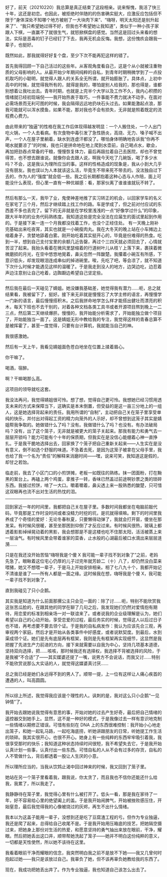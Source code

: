<p>好了，前天（20210220）我总算是真正结束了这段相亲。说来惭愧，我活了快三十年，这还是初恋。也因此，被拒绝时伴随的的伤害确实挺大，应激反应包括但不限于“身体深处不知哪个地方被剜了一大块肉下来”、“嗨呀，明天太阳还是别升起来了”、“我只希望她过得不好，但我也不希望她让我知道”，类似于一种小孩子家跟人下棋，一直赢不了就很生气，就怒掀棋盘的感觉。当然这是回过头来看的想法，实际是恶毒的钉子已经钉了下去，我再无机会反悔。我想，这份愧疚会跟我一辈子，也挺好。</p>
<p>既然如此，那我就得好好复个盘，至少下次不能再犯这样的错了。</p>
<p>首先我得回顾一下自己活过的这些年。从客观角度看自己，这是个从小就被注重物质的父母影响的人。从最开始少年期间纯粹的自私，到青年时期稍微学到了一点投机取巧的小聪明，就觉得人跟人的关系全无所谓，就开始膨胀了。具体点，上初中高中的时候，就觉得我所有的，就得是我的，哪怕是别人给我的，那也得是，谁都别想着让我吐出去。青年时期，也就是上完半个大学以及工作不久，我内心积攒的情绪就已经初现端倪——我开始热衷于取巧，一件事能不费力就决不动手。在面对必需场景而无利可图的时候，我会隔得远远地扔块石头过去。如果能激起点浪，那我可能就可以浑水摸鱼，如果不能，那对我也不会有损失，无非就是照着既定的流程费心费力。</p>
<p>由此带来的“独逼”的性格在我工作后体现得越发明显：一个人搬住处，一个人出门吃火锅，一个人去看病。有次食物中毒引发了急性肠炎，高烧、无力、嗓子喊不出声，一个人在屋子里躺着，缺水到连虚汗都没了。哪怕身体明确地告诉我“你再不喝水就要凉了”的时候，我也只是拼命地在地上爬到水壶前，自己喝点水，歇会，再加把劲吞点常备的干粮，慢慢恢复体力，最后再趿拉着自己去医院，却也不曾觉得苦，也不想去跟谁说。就像你会去跟人说，啊我今天吃了几碗饭，喝了多少水吗？不会，这是我认为理所应当的事。这样的性格造成的现象是，我从小到大几乎没有朋友。我也误以为人本就该这么活，毕竟生不带来死不带去的。没法独自过下去的，作为人的“强度”就会低一些。我之后长期都抱着这种心态与人作陪，面上可能没什么表现，但心里一直有一种优越感：看，那家伙离了谁谁谁就玩不转了。</p>
<hr>
<p>然后有那么一天，我毕了业，鬼使神差地推了实习转正的机会，以回家学车的名义在家宅了三个月，然后才继续踏上找工作的路。车是学成了，但之前对付应试的东西差不多也丢完了。留下的无非就是在学校里浅浅的一点“好像学过什么”的印象，跟大半年的的业务代码熟练度。我知道这些是完全没法在应届生的面试里起到作用的。于是接下来一连一个月我都没找着工作，也没个正经住处。
有一天晚上刚补完基础出来吃夜宵，其实也就是一小碗瘦肉丸。我在大冬天的晚上站在小车摊边上缩着身子，贪婪地舔着白雾。刚开始吃着其实挺开心的，毕竟是份难得的热食。吃到一半，想到自己支付宝里的余额几近告罄，再过个三四天就必须回去了，心情就苦涩了起来。我抬头看着在微风里瑟缩着的行道树叶儿从枝丫上落下来，裹挟着微微磨损的月光，在空中悠悠地晃着，鼻尖忽然一阵酸楚。我攥着小碗互有所感，下意识低头，却发现眼泪连成串似的掉进碗里。唉，先吃了吧，等会凉了，就不知道下次什么时候才能遇见这样的温暖了。于是我走到没人的地方，边哭边吃，边忍着声边注意别让自己呛着，边踟蹰边希望自己坚定些。</p>
<hr>
<p>然后我在最后一天碰见了婧姐。她没嫌我基础差，她觉得我有潜力……呃，总之就结果看，我被留下了，挺好。接下来无非就是慢慢忘了大学主修的语言，再慢慢学一门新的语言，最后慢慢搭积木。之后我拼命地学怎么样才能搭出健壮而漂亮的积木，每天下班也不去干别的，对着各种文档各类工具书或者开源项目熬到晚上一二三点，然后第二天继续爆肝。慢慢的，我开始能分析需求了，开始能独立做个项目了，开始能独当一面了。这是婧姐无形中教给我的专注，我觉得这样的青春总算不是被挥霍了，甚至一度觉得，只要有台计算机，我就能当自己的神。</p>
<p>我很感激她。</p>
<p>然后有一天上午，我看见婧姐面色苍白地坐在位置上揉着眉心。</p>
<p>你干嘛了。</p>
<p>喝酒，宿醉。</p>
<p>啊？干嘛喝那么高。</p>
<p>这项目的领导就吃这套。</p>
<p>我没法再问，我觉得婧姐很可怜。想了想，觉得自己更可怜。我想她已经习惯用透支未来的方式来保障当下，这确实是本末倒置，但受益的是这一亩三分地上的一组人，这是她选择背起来的责任。我用所谓的“自制”，主动把自己关在笼子里享受单纯的快乐，并付出对得起工资的精力向笼外的人示好，却不曾想到这笼子其实是婧姐帮我争取的。她做错什么了吗？没有。我做错什么了吗？也没有。有办法破局吗？没有，出了这个笼子，无非就是被更大的笼子关起来。那我有能力和勇气去一层层开锁吗？能力可能有个十年的保质期，但我实在是没信心能绷着心神一直挣扎。于是我干脆地选择出去，回家换了个笼子把自己重新关起来——人生实在是没有意义，倒不如选个舒服的味道。不急着去死，是因为这笼子被拿在父母手里，我也给了我一个名为“责任”的解释来消磨时间——嘿，说来可笑，我知道这是假的，却甘之若饴。</p>
<p>临走前，我去了小区门口的小煎饼摊，老板一如既往的熟练。抹一团面粉，打在黝黑的案台上。再磕上两个鸡蛋，拿推子一转，香味已然盖过前途啊钞票之类的琐碎东西。我接过煎饼，啃了一大口。嚼着嚼着，鼻尖透上来一股熟悉的酸楚，只可惜这双眼再也流不出对生活的热忱的泪。</p>
<hr>
<p>回到家近一年的时间里，我都把自己关在屋子里。多数时间我都坐在电脑前敲代码，毕竟那是工作时没时间或者没精力时挖的坑，是坑就得填嘛。剩下的时间里我养成了个奇怪的爱好：无论冬春秋夏，只要懒得动弹了，我就会打开窗，傻坐在那发呆。有时候风很暖，甚至坐那困到仰倒了才反应过来。有时候风很热，玻璃上都透着影影绰绰晃动着的黑影，我会想那是不是这楼也吃不住那太阳，活活被蒸上来一层油气。有时候风里会带着谁家的菜香，止水般的心湖最后被口水滴出来层层涟漪……</p>
<p>只是在我还没开始苦恼“嗨呀我是个傻 X 我可能一辈子找不到对象了”之前，老妈先急了。眼瞅着这位宅心仍厚的儿子过完年就芳龄二（十）八了，却仍然没白菜来喂猪，她又不想喂一辈子，于是马上开始安排相亲。相了七八九十个，我都开始记不清谁是谁了——所有人都是一面之缘。这时候我在想，嗨呀我是个傻 X，我可能一辈子找不到对象了。</p>
<p>直到我碰见了只小企鹅。</p>
<p>其实我是知道为什么前面那摞公主只会见一面的：除了讨……呃，特别不能欣赏我这张苦瓜脸的，在跟其他的同学在聊了几句之后，我发现她们仍然对爱情抱有期待，用恋爱的标准到相亲场一对一联谊来了。或者说我的企业级理解是认为，她们希望以自己的心动开始，享受恋爱的过程，最后务实的时候，觉得这人以后过日子也不错，再考虑要不要去领个证。于是我的自私病发作：我认为应该先合三观，再审视两个家庭。然后才是开始从各类事件中好感度，或者说默契度。到最后，水到渠成领个证。她们是先有底层再有框架，我则是先有框架再实现细节，这显然是我把握了先进生产力前进的方向，接下来就需要以自我为中心，坚持几项基本道德，坚持双向选择，把……咳咳，那时候我还有选择权，我选择不背被选择的风险，于是我被“不合适”了——其实媒婆还提了一嘴，说男方不会说话，而我又讨……特别不能欣赏说那么大实话的人，就觉得这媒婆真讨厌……</p>
<p>总之我已经是她们永远得不到的男人了。顺带一提，上一位有这样让人痛心疾首的遭遇的人，叫高圆圆。</p>
<hr>
<p>所以综上所述，我觉得我应该是个理性的人。讽刺的是，我对这么只小企鹅“一见钟情”了。</p>
<p>我开始去跟她说我觉得有意思的事，开始对她的过去产生好奇，最后把自己情绪的遥控器交到她手上。显然，这不是一种好的模式，于是我像过去一样有意识地克制一些情绪以期修正错误。可惜有些刻在 DNA 上的东西很难控制：我开始小心地走出笼子，和她一起轧马路，一起吃海底捞，听她讲跟朋友的日常，听她提工作生活的琐碎。我其实很开心，也很不开心。她身上有一些纯粹的东西牢牢吸引着我，我很享受那时的快乐；我知道这种状态持续时间很短，我不希望失去它，于是我开始认真计划一些事，认真付出一些东西。可惜自私的人从不会有过多的存货，自私的人不管做什么，背后都透着一股让人生厌的小意。</p>
<p>所以理所应当的，当我从饮鸩止渴中回过神来的时候，我又回到了笼子里。</p>
<p>她站在另一个笼子里看着我，跟我说，你太贪了，而且我也不信你还能还什么给我，我累了，所以我走了。</p>
<p>我静静待在笼子里，我觉得心里有什么被打开了。低头一看，那是我在家待了一年，好不容易给心里的绝望阖上的盖。于是我开始闹脾气，开始被挫败感压住，开始窒息，最后我觉得我的心像被烧过的灰烬，再生不出什么情绪。</p>
<p>我本以为这盖子能用一辈子，没想到还是吃了豆腐渣工程的亏。但作为专业独逼，我还是爬了起来，总得给自己收尾不是。于是我开始用压箱底的技艺，把她隔空摄过来，把她身上那份对生活的热爱，和愿意坚持的勇气抽出来放在眼前，干净，耀眼。然后把她丢出这口井，顺带帮她洗起了笼子——她并不明白这份纯粹的意义，一切都是天性使然，所以她不该待在这里。</p>
<p>我看着眼前干净而耀眼的信念，我突然明白我之前不是放不下她——我又几曾何时抱起过她——我只是该放过自己。我辜负了她，但不该再辜负她教给我的东西了。</p>
<p>现在，我成功把她丢出井了。作为专业独逼，我也知道自己该怎么出去了。</p>
